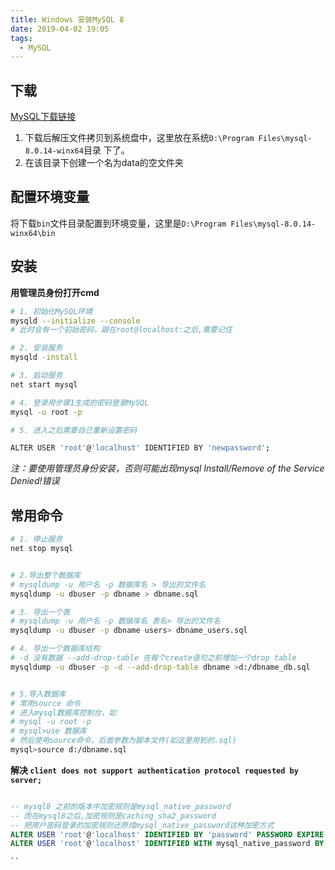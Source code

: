```yaml
---
title: Windows 安装MySQL 8
date: 2019-04-02 19:05
tags:
  - MySQL
---
```


## 下载

[MySQL下载链接](https://dev.mysql.com/downloads/mysql/)

1. 下载后解压文件拷贝到系统盘中，这里放在系统`D:\Program Files\mysql-8.0.14-winx64`目录
下了。
2. 在该目录下创建一个名为data的空文件夹

## 配置环境变量

将下载`bin`文件目录配置到环境变量，这里是`D:\Program Files\mysql-8.0.14-winx64\bin`

## 安装

**用管理员身份打开cmd**

```bash
# 1. 初始化MySQL环境
mysqld --initialize --console
# 此时会有一个初始密码，跟在root@localhost:之后,需要记住

# 2. 安装服务
mysqld -install

# 3. 启动服务
net start mysql

# 4. 登录用步骤1生成的密码登录MySQL
mysql -u root -p

# 5. 进入之后需要自己重新设置密码

ALTER USER 'root'@'localhost' IDENTIFIED BY 'newpassword';

```

*注：要使用管理员身份安装，否则可能出现mysql Install/Remove of the Service Denied!错误*

## 常用命令

```bash
# 1. 停止服务
net stop mysql


# 2.导出整个数据库
# mysqldump -u 用户名 -p 数据库名 > 导出的文件名
mysqldump -u dbuser -p dbname > dbname.sql

# 3. 导出一个表
# mysqldump -u 用户名 -p 数据库名 表名> 导出的文件名
mysqldump -u dbuser -p dbname users> dbname_users.sql

# 4. 导出一个数据库结构
# -d 没有数据 --add-drop-table 在每个create语句之前增加一个drop table
mysqldump -u dbuser -p -d --add-drop-table dbname >d:/dbname_db.sql


# 5.导入数据库
# 常用source 命令
# 进入mysql数据库控制台，如
# mysql -u root -p
# mysql>use 数据库
# 然后使用source命令，后面参数为脚本文件(如这里用到的.sql)
mysql>source d:/dbname.sql

```

**解决 `client does not support authentication protocol requested by server;`**

```sql

-- mysql8 之前的版本中加密规则是mysql_native_password
-- 而在mysql8之后,加密规则是caching_sha2_password
-- 把用户密码登录的加密规则还原成mysql_native_password这种加密方式
ALTER USER 'root'@'localhost' IDENTIFIED BY 'password' PASSWORD EXPIRE NEVER;
ALTER USER 'root'@'localhost' IDENTIFIED WITH mysql_native_password BY 'password';

``


